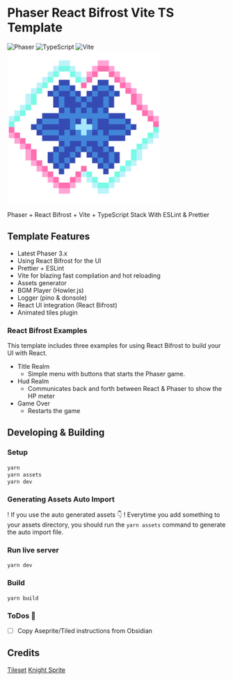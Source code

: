 # Phaser React Bifrost Vite TS Template

![Phaser](http://i.imgur.com/9M26w5m.png)
![TypeScript](http://i.imgur.com/5MWne89.png)
![Vite](https://seeklogo.com/images/V/vite-logo-BFD4283991-seeklogo.com.png)
![React Bifrost](https://github.com/Dark-Magic-Studios/react-bifrost/raw/master/docs/logo.png)


Phaser + React Bifrost + Vite + TypeScript  Stack
With ESLint & Prettier


## Template Features

- Latest Phaser 3.x
- Using React Bifrost for the UI
- Prettier + ESLint
- Vite for blazing fast compilation and hot reloading
- Assets generator
- BGM Player (Howler.js)
- Logger (pino & donsole)
- React UI integration (React Bifrost)
- Animated tiles plugin

### React Bifrost Examples
This template includes three examples for using React Bifrost to build your UI with React.
- Title Realm
  - Simple menu with buttons that starts the Phaser game.
- Hud Realm
  - Communicates back and forth between React & Phaser to show the HP meter
- Game Over
  - Restarts the game

## Developing & Building
### Setup

```
yarn
yarn assets
yarn dev
```
### Generating Assets Auto Import

! If you use the auto generated assets :point_down: !
Everytime you add something to your assets directory, you should run the `yarn assets` command to generate the auto import file.
### Run live server

```
yarn dev
```
### Build
```
yarn build
```
### ToDos 🚀
- [ ] Copy Aseprite/Tiled instructions from Obsidian
## Credits
[Tileset](https://ninjikin.itch.io/starter-tiles)
[Knight Sprite](https://aamatniekss.itch.io/fantasy-knight-free-pixelart-animated-character)


